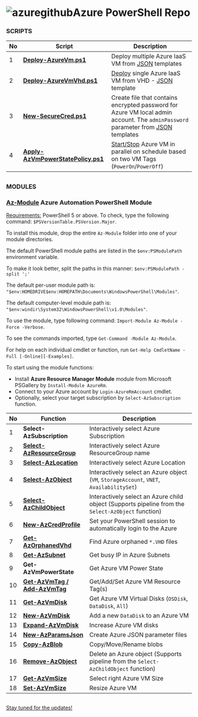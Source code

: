 # ![azuregithub](https://user-images.githubusercontent.com/6964549/36364586-9c3bd290-154d-11e8-81b0-20b73fe8d4f7.png)Azure PowerShell Repo

### SCRIPTS

|No|Script|Description|
|----|----|----|
|1|[<b>Deploy-AzureVm.ps1</b>](https://github.com/rgel/Azure/blob/master/Deploy-AzureVm.ps1)|Deploy multiple Azure IaaS VM from [JSON](https://github.com/rgel/Azure/tree/master/JSON) templates|
|2|[<b>Deploy-AzureVmVhd.ps1</b>](https://github.com/rgel/Azure/blob/master/Deploy-AzureVmVhd.ps1)|[Deploy](https://ps1code.com/2018/02/05/deploy-azure-vm-vhd-az-module) single Azure IaaS VM from VHD - [JSON](https://github.com/rgel/Azure/blob/master/JSON/New-AzParamsJson/Vm_Vhd_OSDisk.json) template|
|3|[<b>New-SecureCred.ps1</b>](https://github.com/rgel/Azure/blob/master/New-SecureCred.ps1)|Create file that contains encrypted password for Azure VM local admin account. The `adminPassword` parameter from [JSON](https://github.com/rgel/Azure/tree/master/JSON) templates|
|4|[<b>Apply-AzVmPowerStatePolicy.ps1</b>](https://github.com/rgel/Azure/blob/master/Apply-AzVmPowerStatePolicy.ps1)|[Start/Stop](https://ps1code.com/2017/06/28/stop-start-azure-vm-schedule) Azure VM in parallel on schedule based on two VM Tags (`PowerOn`/`PowerOff`)|

##
### MODULES

### [<ins>Az-Module</ins>](https://github.com/rgel/Azure/tree/master/Az-Module) Azure Automation PowerShell Module

<ins>Requirements:</ins> PowerShell 5 or above. To check, type the following command: `$PSVersionTable.PSVersion.Major`.

To install this module, drop the entire `Az-Module` folder into one of your module directories.

The default PowerShell module paths are listed in the `$env:PSModulePath` environment variable.

To make it look better, split the paths in this manner: `$env:PSModulePath -split ';'`

The default per-user module path is: `"$env:HOMEDRIVE$env:HOMEPATH\Documents\WindowsPowerShell\Modules"`.

The default computer-level module path is: `"$env:windir\System32\WindowsPowerShell\v1.0\Modules"`.

To use the module, type following command: `Import-Module Az-Module -Force -Verbose`.

To see the commands imported, type `Get-Command -Module Az-Module`.

For help on each individual cmdlet or function, run `Get-Help CmdletName -Full [-Online][-Examples]`.

To start using the module functions:

+ Install <b>Azure Resource Manager Module</b> module from Microsoft PSGallery by `Install-Module AzureRm`.
+ Connect to your Azure account by `Login-AzureRmAccount` cmdlet.
+ Optionally, select your target subscription by `Select-AzSubscription` function.

|No|Function|Description|
|----|----|----|
|1|<b>Select-AzSubscription</b>|Interactively select Azure Subscription|
|2|[<b>Select-AzResourceGroup</b>](https://ps1code.com/2017/06/29/azure-vm-tags)|Interactively select Azure ResourceGroup name|
|3|[<b>Select-AzLocation</b>](https://ps1code.com/2018/02/19/azure-vm-size-powershell)|Interactively select Azure Location|
|4|[<b>Select-AzObject</b>](https://ps1code.com/2018/02/14/azure-vhd-operations-powershell)|Interactively select an Azure object (`VM`, `StorageAccount`, `VNET`, `AvailabilitySet`)|
|5|[<b>Select-AzChildObject</b>](https://ps1code.com/2018/02/14/azure-vhd-operations-powershell)|Interactively select an Azure child object (Supports pipeline from the `Select-AzObject` function)|
|6|[<b>New-AzCredProfile</b>](https://ps1code.com/2017/07/05/login-to-azure-automatically)|Set your PowerShell session to automatically login to the Azure|
|7|[<b>Get-AzOrphanedVhd</b>](https://ps1code.com/2017/07/05/azure-orphaned-vhd)|Find Azure orphaned `*.VHD` files|
|8|[<b>Get-AzSubnet</b>](https://ps1code.com/2017/10/30/azure-ipam-powershell)|Get busy IP in Azure Subnets|
|9|<b>Get-AzVmPowerState</b>|Get Azure VM Power State|
|10|[<b>Get-AzVmTag / Add-AzVmTag</b>](https://ps1code.com/2017/06/29/azure-vm-tags)|Get/Add/Set Azure VM Resource Tag(s)|
|11|[<b>Get-AzVmDisk</b>](https://ps1code.com/2017/07/05/azure-vm-add-data-disk)|Get Azure VM Virtual Disks (`OSDisk`, `DataDisk`, `All`)|
|12|[<b>New-AzVmDisk</b>](https://ps1code.com/2017/07/05/azure-vm-add-data-disk)|Add a new `DataDisk` to an Azure VM|
|13|[<b>Expand-AzVmDisk</b>](https://ps1code.com/2017/10/24/azure-vm-increase-disk)|Increase Azure VM disks|
|14|[<b>New-AzParamsJson</b>](https://ps1code.com/2018/02/01/azure-json-parameter-files)|Create Azure JSON parameter files|
|15|[<b>Copy-AzBlob</b>](https://ps1code.com/2018/02/14/azure-vhd-operations-powershell)|Copy/Move/Rename blobs|
|16|[<b>Remove-AzObject</b>](https://ps1code.com/2018/02/14/azure-vhd-operations-powershell)|Delete an Azure object (Supports pipeline from the `Select-AzChildObject` function)|
|17|[<b>Get-AzVmSize</b>](https://ps1code.com/2018/02/19/azure-vm-size-powershell)|Select right Azure VM Size|
|18|[<b>Set-AzVmSize</b>](https://ps1code.com/2018/05/16/resize-azure-vm-powershell)|Resize Azure VM|

##
[Stay tuned for the updates!](https://ps1code.com/category/powershell/azure/)
